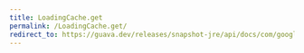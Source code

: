 ```yaml
---
title: LoadingCache.get
permalink: /LoadingCache.get/
redirect_to: https://guava.dev/releases/snapshot-jre/api/docs/com/google/common/cache/LoadingCache.html#get-K-
---
```

